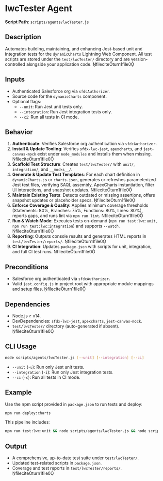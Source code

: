 # lwcTester Agent

**Script Path**: `scripts/agents/lwcTester.js`

## Description

Automates building, maintaining, and enhancing Jest-based unit and integration tests for the `dynamicCharts` Lightning Web Component. All test scripts are stored under the `test/lwcTester/` directory and are version-controlled alongside your application code. fileciteturn1file0

## Inputs

- Authenticated Salesforce org via `sfdcAuthorizer`.
- Source code for the `dynamicCharts` component.
- Optional flags:
  - `--unit`: Run Jest unit tests only.
  - `--integration`: Run Jest integration tests only.
  - `--ci`: Run all tests in CI mode.

## Behavior

1. **Authenticate**: Verifies Salesforce org authentication via `sfdcAuthorizer`.
2. **Install & Update Tooling**: Verifies `sfdx-lwc-jest`, `apexcharts`, and `jest-canvas-mock` exist under `node_modules` and installs them when missing. fileciteturn1file0
3. **Scaffold Test Structure**: Creates `test/lwcTester/` with `unit/`, `integration/`, and `__mocks__/`.
4. **Generate & Update Test Templates**: For each chart definition in `dynamicCharts.js` or `charts.json`, generates or refreshes parameterized Jest test files, verifying SAQL assembly, ApexCharts instantiation, filter UI interactions, and snapshot updates. fileciteturn1file0
5. **Maintain Existing Tests**: Detects outdated or missing assertions, offers snapshot updates or placeholder specs. fileciteturn1file0
6. **Enforce Coverage & Quality**: Applies minimum coverage thresholds (Statements: 80%, Branches: 75%, Functions: 80%, Lines: 80%), reports gaps, and runs lint via `npm run lint`. fileciteturn1file0
7. **Run & Watch Mode**: Executes tests on-demand (`npm run test:lwc:unit`, `npm run test:lwc:integration`) and supports `--watch`. fileciteturn1file0
8. **Reporting**: Outputs console results and generates HTML reports in `test/lwcTester/reports/`. fileciteturn1file0
9. **CI Integration**: Updates `package.json` with scripts for unit, integration, and full CI test runs. fileciteturn1file0

## Preconditions

- Salesforce org authenticated via `sfdcAuthorizer`.
- Valid `jest.config.js` in project root with appropriate module mappings and setup files. fileciteturn1file0

## Dependencies

- Node.js ≥ v14.
- DevDependencies: `sfdx-lwc-jest`, `apexcharts`, `jest-canvas-mock`.
- `test/lwcTester/` directory (auto-generated if absent). fileciteturn1file0

## CLI Usage

```bash
node scripts/agents/lwcTester.js [--unit] [--integration] [--ci]
```

- `--unit` (`-u`): Run only Jest unit tests.
- `--integration` (`-i`): Run only Jest integration tests.
- `--ci` (`-c`): Run all tests in CI mode.

## Example

Use the npm script provided in `package.json` to run tests and deploy:

```bash
npm run deploy:charts
```

This pipeline includes:

```bash
npm run test:lwc:unit && node scripts/agents/lwcTester.js && node scripts/agents/sfdcDeployer.js
```

## Output

- A comprehensive, up-to-date test suite under `test/lwcTester/`.
- Updated test-related scripts in `package.json`.
- Coverage and test reports in `test/lwcTester/reports/`. fileciteturn1file0
